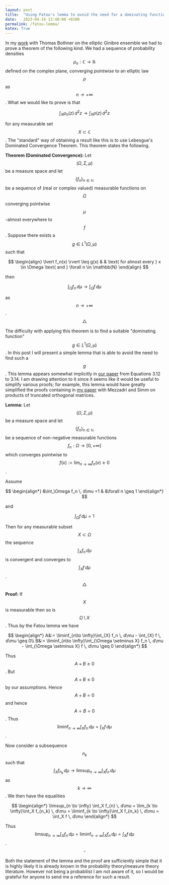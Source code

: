 ```yaml
---
layout: post
title:  "Using Fatou's lemma to avoid the need for a dominating function "
date:   2023-04-16 13:40:00 +0100
permalink: /fatou-lemma/
katex: True
---
```


In my [work](https://arxiv.org/abs/2212.00525) with Thomas Bothner on the elliptic Ginibre ensemble we had to prove a theorem of the following kind. We had a sequence of probability densities $$\rho_n : \mathbb{C} \to \mathbb{R}$$ defined on the complex plane, converging *pointwise* to an elliptic law $$\rho$$ as $$n \to +\infty$$. What we would like to prove is that

$$ \int_X \rho_n(z) \, d^2 z \longrightarrow \int_X \rho(z) \, d^2 z $$

for any measurable set $$X \subset \mathbb{C}$$. The "standard" way of obtaining a result like this is to use Lebesgue's Dominated Convergence Theorem. This theorem states the following.

**Theorem (Dominated Convergence):** Let $$(\Omega,\Sigma,\mu)$$ be a measure space and let $$\{ f_n \}_{n \in \mathbb{N}}$$ be a sequence of (real or complex valued) measurable functions on $$\Omega$$ converging pointwise $$\mu$$-almost everywhere to $$f$$. Suppose there exists a $$g \in L^1(\Omega,\mu)$$ such that

$$
\begin{align}
\lvert f_n(x) \rvert \leq g(x) & & \text{ for almost every } x \in \Omega \text{ and } \forall n \in \mathbb{N}
\end{align}
$$

then

$$\int_\Omega f_n \, d\mu \longrightarrow \int_\Omega f \, d\mu$$

as $$n \to +\infty$$. $$\triangle$$

The difficulty with applying this theorem is to find a suitable "dominating function" $$g \in L^1(\Omega,\mu)$$. In this post I will present a simple lemma that is able to avoid the need to find such a $$g$$. This lemma appears somewhat implicitly in [our paper](https://arxiv.org/abs/2212.00525) from Equations 3.12 to 3.14. I am drawing attention to it since it seems like it would be useful to simplify various proofs; for example, this lemma would have greatly simplified the proofs containing in [my paper](https://arxiv.org/abs/2102.08842) with Mezzadri and Simm on products of truncated orthogonal matrices.


**Lemma:** Let $$(\Omega, \Sigma, \mu )$$ be a measure space and let $$\{ f_n \}_{n \in \mathbb{N}}$$ be a sequence of non-negative measurable functions $$f_n :  \Omega \to [0, +\infty]$$ which converges pointwise to $$f(x) := \lim_{n \to \infty} f_n(x) \geq 0$$.

Assume

$$
\begin{align*}
&\int_\Omega f_n \, d\mu =1  & &\forall n \geq 1
\end{align*}
$$

and 

$$\int_\Omega f \, d\mu =1$$

Then for any measurable subset $$X \subset \Omega$$ the sequence $$\int_X f_n \, d\mu $$ is convergent and converges to $$\int_X f \, d\mu $$. $$\triangle$$

**Proof:** If $$X$$ is measurable then so is $$\Omega \setminus X$$. Thus by the Fatou lemma we have

$$
\begin{align*}
A&:= \liminf_{n\to \infty}\int_{X} f_n \, d\mu - \int_{X} f \, d\mu  \geq 0\\
B&:= \liminf_{n\to \infty}\int_{\Omega \setminus X} f_n \, d\mu - \int_{\Omega \setminus X} f \, d\mu \geq 0
\end{align*}
$$

Thus $$A+B \geq 0$$. But $$A+B \leq 0$$ by our assumptions. Hence $$A+B = 0$$ and hence $$A=B=0$$. Thus $$\liminf_{n\to \infty}\int_{X} f_n \, d\mu = \int_{X} f \, d\mu$$. 

Now consider a subsequence $$n_k$$ such that $$\int_X  f_{n_k} \, d\mu \to \limsup_{n \to \infty} \int_X  f_{n} \, d\mu$$ as $$k \to \infty$$.  We then have the equalities

$$
\begin{align*}
 \limsup_{n \to \infty} \int_X  f_{n} \, d\mu = \lim_{k \to \infty}\int_X  f_{n_k} \, d\mu = \liminf_{k \to \infty}\int_X  f_{n_k} \, d\mu = \int_X  f \, d\mu
\end{align*}
$$

Thus $$ \limsup_{n \to \infty} \int_X  f_{n} \, d\mu =  \liminf_{n \to \infty} \int_X  f_{n} \, d\mu = \int_X  f \, d\mu$$. $$\square$$

Both the statement of the lemma and the proof are sufficiently simple that it is highly likely it is already known in the probability theory/measure theory literature. However not being a probabilist I am not aware of it, so I would be grateful for anyone to send me a reference for such a result.